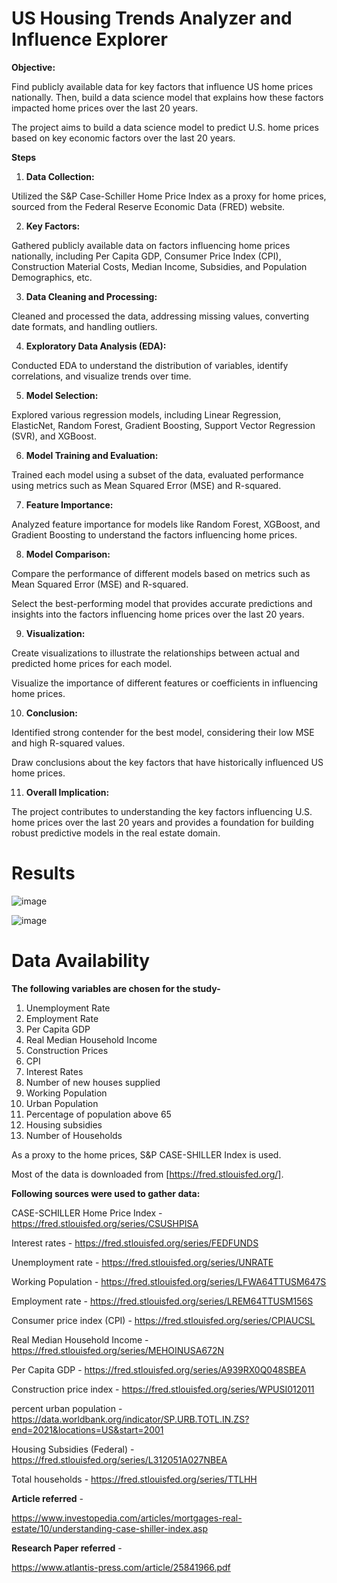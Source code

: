 # US Housing Trends Analyzer and Influence Explorer

**Objective:**

Find publicly available data for key factors that influence US home prices nationally. Then, build a data science model that explains how these factors impacted home prices over the last 20 years.

The project aims to build a data science model to predict U.S. home prices based on key economic factors over the last 20 years.

**Steps**

1. **Data Collection:**

Utilized the S&P Case-Schiller Home Price Index as a proxy for home prices, sourced from the Federal Reserve Economic Data (FRED) website.

2. **Key Factors:**

Gathered publicly available data on factors influencing home prices nationally, including Per Capita GDP, Consumer Price Index (CPI), Construction Material Costs, Median Income, Subsidies, and Population Demographics, etc.

3. **Data Cleaning and Processing:**

Cleaned and processed the data, addressing missing values, converting date formats, and handling outliers.

4. **Exploratory Data Analysis (EDA):**

Conducted EDA to understand the distribution of variables, identify correlations, and visualize trends over time.

5. **Model Selection:**

Explored various regression models, including Linear Regression, ElasticNet, Random Forest, Gradient Boosting, Support Vector Regression (SVR), and XGBoost.

6. **Model Training and Evaluation:**

Trained each model using a subset of the data, evaluated performance using metrics such as Mean Squared Error (MSE) and R-squared.

7. **Feature Importance:**

Analyzed feature importance for models like Random Forest, XGBoost, and Gradient Boosting to understand the factors influencing home prices.

8. **Model Comparison:**

Compare the performance of different models based on metrics such as Mean Squared Error (MSE) and R-squared.

Select the best-performing model that provides accurate predictions and insights into the factors influencing home prices over the last 20 years.

9. **Visualization:**

Create visualizations to illustrate the relationships between actual and predicted home prices for each model.

Visualize the importance of different features or coefficients in influencing home prices.

10. **Conclusion:**

Identified strong contender for the best model, considering their low MSE and high R-squared values.

Draw conclusions about the key factors that have historically influenced US home prices.

11. **Overall Implication:**

The project contributes to understanding the key factors influencing U.S. home prices over the last 20 years and provides a foundation for building robust predictive models in the real estate domain.

# Results
![image](https://github.com/FarhanaTeli/Factors-Influencing-US-Home-Prices/assets/98101319/e30e847b-714d-47d7-8268-cda5b0e3d9af)

![image](https://github.com/FarhanaTeli/Factors-Influencing-US-Home-Prices/assets/98101319/cd05a1f5-4fcd-4793-8796-06deb0dd6d3a)


# Data Availability

**The following variables are chosen for the study-**

1. Unemployment Rate
2. Employment Rate
3. Per Capita GDP
4. Real Median Household Income
5. Construction Prices
6. CPI
7. Interest Rates
8. Number of new houses supplied
9. Working Population
10. Urban Population
11. Percentage of population above 65
12. Housing subsidies
13. Number of Households

As a proxy to the home prices, S&P CASE-SHILLER Index is used.

Most of the data is downloaded from [https://fred.stlouisfed.org/].

**Following sources were used to gather data:**

CASE-SCHILLER Home Price Index - https://fred.stlouisfed.org/series/CSUSHPISA

Interest rates - https://fred.stlouisfed.org/series/FEDFUNDS

Unemployment rate - https://fred.stlouisfed.org/series/UNRATE

Working Population - https://fred.stlouisfed.org/series/LFWA64TTUSM647S

Employment rate - https://fred.stlouisfed.org/series/LREM64TTUSM156S

Consumer price index (CPI) - https://fred.stlouisfed.org/series/CPIAUCSL

Real Median Household Income - https://fred.stlouisfed.org/series/MEHOINUSA672N

Per Capita GDP - https://fred.stlouisfed.org/series/A939RX0Q048SBEA

Construction price index - https://fred.stlouisfed.org/series/WPUSI012011

percent urban population - https://data.worldbank.org/indicator/SP.URB.TOTL.IN.ZS?end=2021&locations=US&start=2001

Housing Subsidies (Federal) - https://fred.stlouisfed.org/series/L312051A027NBEA

Total households - https://fred.stlouisfed.org/series/TTLHH


**Article referred** -

https://www.investopedia.com/articles/mortgages-real-estate/10/understanding-case-shiller-index.asp


**Research Paper referred** -

https://www.atlantis-press.com/article/25841966.pdf

